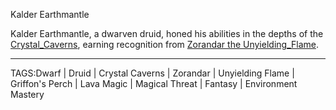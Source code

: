 Kalder Earthmantle

Kalder Earthmantle, a dwarven druid, honed his abilities in the depths of the [Crystal_Caverns](../Places/Crystal_Caverns.md), earning recognition from [Zorandar the Unyielding_Flame](Zorandar%20the%20Unyielding_Flame.md). 


---

TAGS:Dwarf | Druid | Crystal Caverns | Zorandar | Unyielding Flame | Griffon's Perch | Lava Magic | Magical Threat | Fantasy | Environment Mastery

